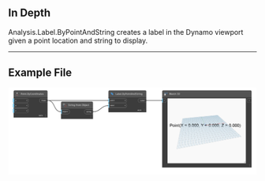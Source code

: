 ## In Depth
Analysis.Label.ByPointAndString creates a label in the Dynamo viewport given a point location and string to display.
___
## Example File

![Analysis.Label.ByPointAndString](./Analysis.Label.ByPointAndString.png)